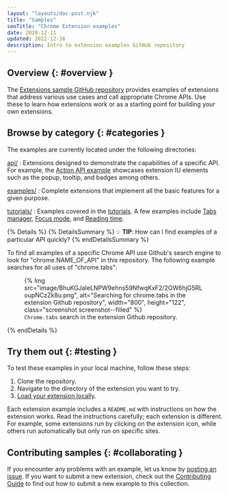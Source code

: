 ```yaml
---
layout: "layouts/doc-post.njk"
title: "Samples"
seoTitle: "Chrome Extension examples"
date: 2020-12-11
updated: 2022-12-16
description: Intro to extension examples GitHub repository 
---
```


## Overview {: #overview }

The [Extensions sample GitHub
repository][gh-samples] provides examples of extensions that address various use cases and call appropriate Chrome
APIs. Use these to learn how extensions work or as a starting point for building your own extensions.

## Browse by category {: #categories }

The examples are currently located under the following directories:

[api/][gh-api]
: Extensions designed to demonstrate the capabilities of a specific API. For example, the [Action API example][gh-action] showcases extension IU elements such as the popup, tooltip, and badges among others. 

[examples/][gh-examples]
: Complete extensions that implement all the basic features for a given purpose.

[tutorials/][gh-tutorials]
: Examples covered in the [tutorials][gs-tutorials]. A few examples include [Tabs manager][tut-tabs-man], [Focus mode][tut-fm], and [Reading time][tut-rt].

{% Details %}
{% DetailsSummary %}
💡 **TIP**: How can I find examples of a particular API quickly?
{% endDetailsSummary %}

To find all examples of a specific Chrome API use Github's search engine to look for "chrome.NAME_OF_API" in this repository. The following example searches for all uses of "chrome.tabs":

<figure>
{% Img src="image/BhuKGJaIeLNPW9ehns59NfwqKxF2/2OW6hjG5RLoupNCzZk8u.png", alt="Searching for chrome.tabs in the extension Github repository", width="800", height="122", class="screenshot screenshot--filled"  %}  <figcaption>
<code>Chrome.tabs</code> search in the extension Github repository.
  </figcaption>
</figure>

{% endDetails %}

## Try them out {: #testing }

To test these examples in your local machine, follow these steps:

1. Clone the repository.
1. Navigate to the directory of the extension you want to try.
1. [Load your extension locally][dev-basics-locally].

Each extension example includes a `README.md` with instructions on how the extension works.
Read the instructions carefully; each extension is different. For example, some extensions run by clicking on the extension icon, while others run automatically but only run on specific sites. 

## Contributing samples {: #collaborating }

If you encounter any problems with an example, let us know by [posting an issue][gh-issues]. If you want to submit a new extension, check out the [Contributing Guide][gh-contributing] to find out how to submit a new example to this collection.

[dev-basics-locally]: /docs/extensions/mv3/getstarted/development-basics/
[gh-action]: https://github.com/GoogleChrome/chrome-extensions-samples/tree/main/api/action
[gh-api]: https://github.com/GoogleChrome/chrome-extensions-samples/tree/main/api
[gh-contributing]: https://github.com/GoogleChrome/chrome-extensions-samples/blob/main/CONTRIBUTING.md
[gh-examples]: https://github.com/GoogleChrome/chrome-extensions-samples/tree/main/examples
[gh-issues]: https://github.com/GoogleChrome/chrome-extensions-samples/issues
[gh-samples]: https://github.com/GoogleChrome/chrome-extensions-samples
[gh-tutorials]: https://github.com/GoogleChrome/chrome-extensions-samples/tree/main/tutorials
[gs-tutorials]: /docs/extensions/mv3/getstarted/#tutorial
[tut-fm]: /docs/extensions/mv3/getstarted/tut-focus-mode/
[tut-rt]: /docs/extensions/mv3/getstarted/tut-reading-time/
[tut-tabs-man]: /docs/extensions/mv3/getstarted/tut-tabs-manager/
